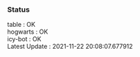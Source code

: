 ### Status


table : OK  
hogwarts : OK  
icy-bot : OK  
Latest Update : 2021-11-22 20:08:07.677912

